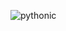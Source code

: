 ![pythonic](https://user-images.githubusercontent.com/69073112/123628733-647e9c80-d84e-11eb-892b-69abd73c61b3.PNG)
